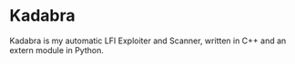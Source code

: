 # Kadabra
Kadabra is my automatic LFI Exploiter and Scanner, written in C++ and an extern module in Python.
